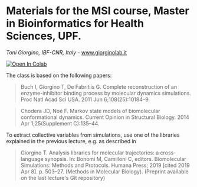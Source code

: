 # Materials for the MSI course, Master in Bioinformatics for Health Sciences, UPF.

*Toni Giorgino, IBF-CNR, Italy* - www.giorginolab.it

[![Open In Colab](https://colab.research.google.com/assets/colab-badge.svg)](https://colab.research.google.com/drive/1YkKuTYQM6knNKLf5XEdEHqOC4zkKy5QZ#scrollTo=qtsWg9Wn2S-y)

The class is based on the following papers:

> Buch I, Giorgino T, De Fabritiis G. Complete reconstruction of an enzyme-inhibitor binding process by molecular dynamics simulations. Proc Natl Acad Sci USA. 2011 Jun 6;108(25):10184–9. 

> Chodera JD, Noé F. Markov state models of biomolecular conformational dynamics. Current Opinion in Structural Biology. 2014 Apr 1;25(Supplement C):135–44. 

To extract collective variables from simulations, use one of the libraries explained in the previous lecture, e.g. as  described in

> Giorgino T. Analysis libraries for molecular trajectories: a cross-language synopsis. In: Bonomi M, Camilloni C, editors. Biomolecular Simulations: Methods and Protocols. Humana Press; 2019 [cited 2019 Apr 8]. p. 503–27. (Methods in Molecular Biology). (Preprint available on the last lecture's Git repository)

